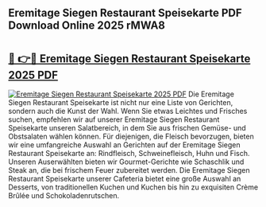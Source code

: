 ## Eremitage Siegen Restaurant Speisekarte PDF Download Online 2025 rMWA8

# <h2><a href="http://gc7azf.nevu.top/?p=Eremitage+Siegen+Restaurant+Speisekarte">🔗 👉🔴 Eremitage Siegen Restaurant Speisekarte 2025 PDF</a></h2>

[![Eremitage Siegen Restaurant Speisekarte 2025 PDF](https://i.imgur.com/dBaPXMq.png)](http://gc7azf.nevu.top/?p=Eremitage+Siegen+Restaurant+Speisekarte)
Die Eremitage Siegen Restaurant Speisekarte ist nicht nur eine Liste von Gerichten, sondern auch die Kunst der Wahl. Wenn Sie etwas Leichtes und Frisches suchen, empfehlen wir auf unserer Eremitage Siegen Restaurant Speisekarte unseren Salatbereich, in dem Sie aus frischen Gemüse- und Obstsalaten wählen können. Für diejenigen, die Fleisch bevorzugen, bieten wir eine umfangreiche Auswahl an Gerichten auf der Eremitage Siegen Restaurant Speisekarte an: Rindfleisch, Schweinefleisch, Huhn und Fisch. Unseren Auserwählten bieten wir Gourmet-Gerichte wie Schaschlik und Steak an, die bei frischem Feuer zubereitet werden. Die Eremitage Siegen Restaurant Speisekarte unserer Cafeteria bietet eine große Auswahl an Desserts, von traditionellen Kuchen und Kuchen bis hin zu exquisiten Crème Brûlée und Schokoladenrutschen.
